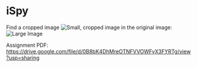 # iSpy
Find a cropped image ![Small, cropped image](http://i.imgur.com/l659JNp.png) in the original image:
![Large Image](http://i.imgur.com/gqs7vRT.png)

Assignment PDF: https://drive.google.com/file/d/0B8bK4DhMreOTNFVVOWFyX3FYRTg/view?usp=sharing
